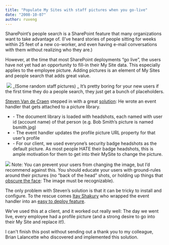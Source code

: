 ```yaml
---
title: "Populate My Sites with staff pictures when you go-live"
date: "2008-10-07"
author: ruveng
---
```


SharePoint’s people search is a SharePoint feature that many organizations want to take advantage of. (I’ve heard stories of people sitting for weeks within 25 feet of a new co-worker, and even having e-mail conversations with them without realizing who they are.)

However, at the time that most SharePoint deployments “go live”, the users have not yet had an opportunity to fill-in their My Site data. This especially applies to the employee picture. Adding pictures is an element of My Sites and people search that adds great value.

 [![](images/celebshots.png)](files/2008/10/celebshots.png) _(Some random staff pictures) _ It’s pretty boring for your new users if the first time they do a people search, they just get a bunch of placeholders.

[Steven Van de Craen](http://www.moss2007.be/blogs/vandest/archive/2007/07/24/profilepictureeventhandler.aspx "Steven's Blog") stepped in with a great [solution](http://www.moss2007.be/blogs/vandest/archive/2007/07/24/profilepictureeventhandler.aspx "Event Handler"): He wrote an event handler that gets attached to a picture library.

- \- The document library is loaded with headshots, each named with user id (account name) of that person (e.g. Bob Smith’s picture is named bsmith.jpg)
- \- The event handler updates the profile picture URL property for that user’s profile
- \- For our client, we used everyone’s security badge headshots as the default picture. As most people HATE their badge headshots, this is ample motivation for them to get into their MySite to change the picture.

[![](images/nick-nolte-mug-shot-150x133.jpg)](files/2008/10/nick-nolte-mug-shot.jpg) Note: You can prevent your users from changing the image, but I’d recommend against this. You should educate your users with ground-rules around their pictures (no “back of the head” shots, or holding up things that [obscure the face](http://www.flickr.com/photos/noelsd/56094959/ "Not a great employee photo..."): The image must be recognizable).

The only problem with Steven’s solution is that it can be tricky to install and configure. To the rescue comes [Itay Shakury](http://blogs.microsoft.co.il/blogs/itaysk/archive/2008/05/28/profile-pictures-library.aspx "Itay Shakury's blog") who wrapped the event handler into an [easy to deploy feature](http://blogs.microsoft.co.il/blogs/itaysk/archive/2008/05/28/profile-pictures-library.aspx "Itay's deployable feature").

We’ve used this at a client, and it worked out really well: The day we went live, every employee had a profile picture (and a strong desire to go into their My Site and replace it!).

I can't finish this post without sending out a thank you to my colleague, Brian Lalancette who discovered and implemented this solution.
